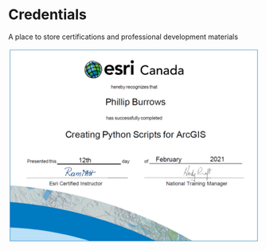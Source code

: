 # Credentials
A place to store certifications and professional development materials

<p align="center">
  <img src="creating_python_scripts_for_ArcGIS.PNG?raw=true">
</p>
